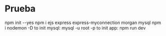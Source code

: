 # Prueba
npm init --yes
npm i ejs express express-myconnection morgan mysql 
npm i nodemon -D
to init mysql: mysql -u root -p
to init app: npm run dev
